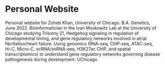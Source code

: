 # Personal Website

Personal website for Zoheb Khan, University of Chicago. B.A. Genetics, June 2022. Bioinformatician in the Ivan Moskowitz Lab at the University of Chicago studying Trisomy 21, Hedgehog signaling in regulation of developmental timing, and gene regulatory networks involved in atrial fibrillation/heart failure. Using genomics (RNA-seq, ChIP-seq, ATAC-seq, Hi-C, Micro-C, scRNA/snRNA-seq, H3K27ac ChIP, and spatial transcriptomics) to understand gene regulatory networks governing disease pathogenesis during development. UChicago.